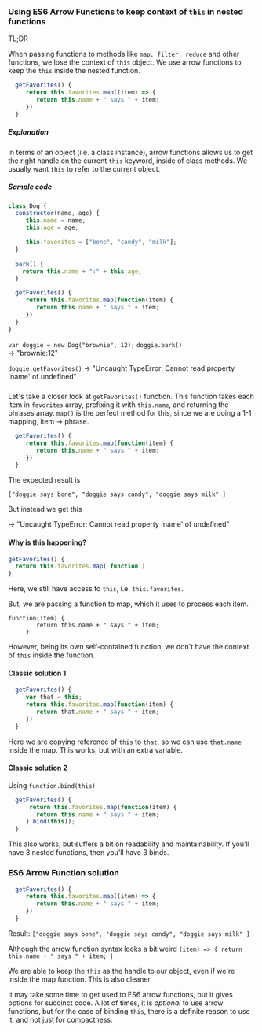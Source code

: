### Using ES6 Arrow Functions to keep context of `this` in nested functions


TL;DR


When passing functions to methods like `map, filter, reduce` and other functions,
we lose the context of `this` object. We use arrow functions to keep the `this` inside the nested function.  

```javascript
  getFavorites() {
     return this.favorites.map((item) => {
        return this.name + " says " + item; 
     })
  } 
```

##### Explanation

In terms of an object (i.e. a class instance), arrow functions allows us to get the right handle on the current `this` keyword, inside of class methods. We usually want `this` to refer to the current object.

##### Sample code

```javascript
class Dog {
  constructor(name, age) {
     this.name = name;
     this.age = age;

     this.favorites = ["bone", "candy", "milk"]; 
  } 
  
  bark() {
    return this.name + ":" + this.age; 
  }

  getFavorites() {
     return this.favorites.map(function(item) {
        return this.name + " says " + item; 
     })
  } 
}
```

`var doggie = new Dog("brownie", 12);`
`doggie.bark()`  
->  "brownie:12"

`doggie.getFavorites()`
-> "Uncaught TypeError: Cannot read property 'name' of undefined"

##### 

Let's take a closer look at `getFavorites()` function.
This function takes each item in `favorites` array, prefixing it with `this.name`, and returning the phrases array. `map()` is the perfect method for this, since we are doing a 1-1 mapping, item -> phrase.

```javascript
  getFavorites() {
     return this.favorites.map(function(item) {
        return this.name + " says " + item; 
     })
  } 
```

The expected result is

`["doggie says bone", "doggie says candy", "doggie says milk" ]`

But instead we get this

-> "Uncaught TypeError: Cannot read property 'name' of undefined"



#### Why is this happening?


```javascript
getFavorites() { 
  return this.favorites.map( function )
}
```
Here, we still have access to `this`, i.e. `this.favorites`.

But, we are passing a function to map, which it uses to process each item. 

```
function(item) {
        return this.name + " says " + item; 
     }
```

However, being its own self-contained function, 
we don't have the context of `this` inside the function.


#### Classic solution 1

```javascript
  getFavorites() {
     var that = this;
     return this.favorites.map(function(item) {
        return that.name + " says " + item; 
     })
  } 
```

Here we are copying reference of `this` to `that`, 
so we can use `that.name` inside the map.
This works, but with an extra variable.

#### Classic solution 2

Using `function.bind(this)`

```javascript
  getFavorites() {
      return this.favorites.map(function(item) {
        return this.name + " says " + item; 
     }.bind(this));
  } 
```

This also works, but suffers a bit on readability and maintainability.
If you'll have 3 nested functions, then you'll have 3 binds.


### ES6 Arrow Function solution

```javascript
  getFavorites() {
     return this.favorites.map((item) => {
        return this.name + " says " + item; 
     })
  } 
```

Result: `["doggie says bone", "doggie says candy", "doggie says milk" ]`

Although the arrow function syntax looks a bit weird
`(item) => { return this.name + " says " + item; }`

We are able to keep the `this` as the handle to our object, 
even if we're inside the map function. This is also cleaner.

It may take some time to get used to ES6 arrow functions, 
but it gives options for succinct code. 
A lot of times, it is *optional* to use arrow functions, 
but for the case of binding `this`, there is a definite reason 
to use it, and not just for compactness.




